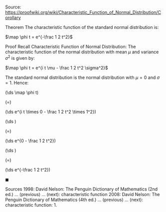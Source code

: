 # 

Source: https://proofwiki.org/wiki/Characteristic_Function_of_Normal_Distribution/Corollary

Theorem
The characteristic function of the standard normal distribution is:

$\map \phi t = e^{-\frac 1 2 t^2}$


Proof
Recall Characteristic Function of Normal Distribution:
The characteristic function of the normal distribution with mean $\mu$ and variance $\sigma^2$ is given by:

$\map \phi t = e^{i t \mu - \frac 1 2 t^2 \sigma^2}$

The standard normal distribution is the normal distribution with $\mu = 0$ and $\sigma = 1$.
Hence:














\(\ds \map \phi t\)

\(=\)







\(\ds e^{i t \times 0 - \frac 1 2 t^2 \times 1^2}\)




















\(\ds \)

\(=\)







\(\ds e^{0 - \frac 1 2 t^2}\)




















\(\ds \)

\(=\)







\(\ds e^{-\frac 1 2 t^2}\)









$\blacksquare$


Sources
1998: David Nelson: The Penguin Dictionary of Mathematics (2nd ed.) ... (previous) ... (next): characteristic function
2008: David Nelson: The Penguin Dictionary of Mathematics (4th ed.) ... (previous) ... (next): characteristic function: 1.




